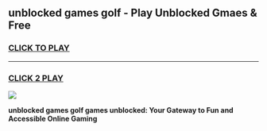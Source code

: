 
## unblocked games golf - Play Unblocked Gmaes & Free
<h3>
<a href="https://news.freeplayer.one?title=unblocked_games_golf&ref=23F">CLICK TO PLAY</a></h3>
<hr>

<h3>
<a href="https://news.freeplayer.one?title=unblocked_games_golf&ref=23F">CLICK 2 PLAY</a>
  
</h3>

<a href="https://news.freeplayer.one?title=unblocked_games_golf&ref=23F/"><img src="https://clearcache.store/games.png"></a>


**unblocked games golf games unblocked: Your Gateway to Fun and Accessible Online Gaming**
